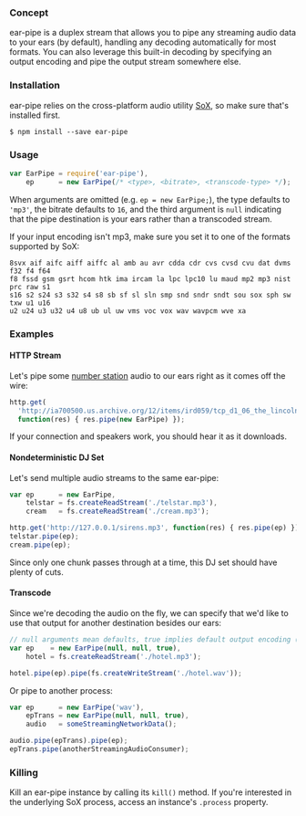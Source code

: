 ### Concept

ear-pipe is a duplex stream that allows you to pipe any streaming audio data to
your ears (by default), handling any decoding automatically for most formats.
You can also leverage this built-in decoding by specifying an output encoding
and pipe the output stream somewhere else.


### Installation
ear-pipe relies on the cross-platform audio utility
[SoX](http://sox.sourceforge.net), so make sure that's installed first.

```
$ npm install --save ear-pipe
```


### Usage

```javascript
var EarPipe = require('ear-pipe'),
    ep      = new EarPipe(/* <type>, <bitrate>, <transcode-type> */);

```

When arguments are omitted (e.g. `ep = new EarPipe;`), the type defaults to
`'mp3'`, the bitrate defaults to `16`, and the third argument is `null`
indicating that the pipe destination is your ears rather than a transcoded
stream.

If your input encoding isn't mp3, make sure you set it to one of the formats
supported by SoX:

```
8svx aif aifc aiff aiffc al amb au avr cdda cdr cvs cvsd cvu dat dvms f32 f4 f64
f8 fssd gsm gsrt hcom htk ima ircam la lpc lpc10 lu maud mp2 mp3 nist prc raw s1
s16 s2 s24 s3 s32 s4 s8 sb sf sl sln smp snd sndr sndt sou sox sph sw txw u1 u16
u2 u24 u3 u32 u4 u8 ub ul uw vms voc vox wav wavpcm wve xa
```


### Examples

#### HTTP Stream

Let's pipe some [number station](http://en.wikipedia.org/wiki/Number_stations)
audio to our ears right as it comes off the wire:

```javascript
http.get(
  'http://ia700500.us.archive.org/12/items/ird059/tcp_d1_06_the_lincolnshire_poacher_mi5_irdial.mp3',
  function(res) { res.pipe(new EarPipe) });
```
If your connection and speakers work, you should hear it as it downloads.

#### Nondeterministic DJ Set

Let's send multiple audio streams to the same ear-pipe:

```javascript
var ep      = new EarPipe,
    telstar = fs.createReadStream('./telstar.mp3'),
    cream   = fs.createReadStream('./cream.mp3');

http.get('http://127.0.0.1/sirens.mp3', function(res) { res.pipe(ep) });
telstar.pipe(ep);
cream.pipe(ep);
```

Since only one chunk passes through at a time, this DJ set should have plenty of
cuts.


#### Transcode

Since we're decoding the audio on the fly, we can specify that we'd like to use
that output for another destination besides our ears:

```javascript
// null arguments mean defaults, true implies default output encoding (wav)
var ep    = new EarPipe(null, null, true),
    hotel = fs.createReadStream('./hotel.mp3');

hotel.pipe(ep).pipe(fs.createWriteStream('./hotel.wav'));

```

Or pipe to another process:

```javascript
var ep      = new EarPipe('wav'),
    epTrans = new EarPipe(null, null, true),
    audio   = someStreamingNetworkData();

audio.pipe(epTrans).pipe(ep);
epTrans.pipe(anotherStreamingAudioConsumer);

```

### Killing

Kill an ear-pipe instance by calling its `kill()` method. If you're interested
in the underlying SoX process, access an instance's `.process` property.

